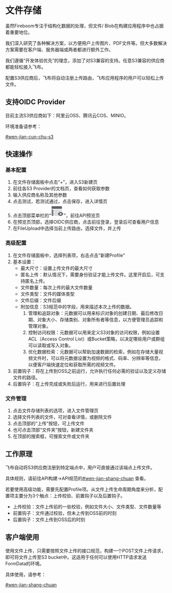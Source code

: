 # 文件存储

虽然Fireboom专注于结构化数据的处理，但文件/ Blob在构建应用程序中也占据着重要地位。

我们深入研究了各种解决方案，以方便用户上传图片、PDF文件等。但大多数解决方案需要在客户端、服务器端或两者都进行额外工作。

我们遵循“开发体验优先”的理念，添加了对S3兼容的支持。任意S3兼容的供应商都能轻松接入飞布。

配置S3供应商后，飞布将自动注册上传路由，飞布应用程序的用户可以轻松上传文件。

## 支持OIDC Provider

目前主流S3供应商如下：阿里云OSS、腾讯云COS、MINIO。

环境准备请参考：

[#wen-jian-cun-chu-s3](../huan-jing-zhun-bei.md#wen-jian-cun-chu-s3 "mention")

## 快速操作

### 基本配置

1. 在文件存储面板中点击“+”，进入S3新建页
2. 前往各S3 Provider的文档页，查看如何获取参数
3. 输入供应商名称及其他参数
4. 点击测试，若测试通过，点击保存，进入详情页
5. 点击顶部菜单栏的“<img src="data:image/png;base64,iVBORw0KGgoAAAANSUhEUgAAACgAAAAoCAMAAAC7IEhfAAAAY1BMVEUAAADU1NRjZmxvcnePkZVgY2rPz9BfY2poaHTAwMOAhIxoa3FgYmpgYmlgY2nFxcbU1NRmZm+Ag427u73U1NRfYml/g4zt7e3k5eXW1te9vsCztLefoaWanKCOkJVydXtucXecDQKGAAAAFXRSTlMAzP336NDOiAvTz/rn2tjSph7Qs6d9epWLAAAAjElEQVQ4y+2T2Q6EIAxFK+A6mzMj4q7//5VaYngCG2N8cDkvNOlJSG9TuCq+XMQ3oiQ4p0jGsx+/fCIByDwrqRFzDYDn4BatYiw4Y1zEhBgIJjUsjJbED5eG19ctBtrr66rD9x05RYH9oVBKtViFTvGB7UZNlFg9N4n01/QwdDwrA0/mU0jtK/zDYRgBwgsrsPomQg4AAAAASUVORK5CYII=" alt="预览" data-size="line">”，前往API预览页
6. 在预览页顶部，选择OIDC供应商，点击前往登录，登录后可查看用户信息
7. 在FileUpload中选择当前上传路由，选择文件，并上传

### 高级配置

1. 在文件存储面板中，选择列表项，右击点击“新建Profile”
2. 基本设置：
   * 最大尺寸：设置上传文件的最大尺寸
   * 匿名上传：默认情况下，需要身份验证才能上传文件。这里开启后，可支持匿名上传。
   * 文件数量：每次上传的最大文件数量
   * 文件类型：文件的媒体类型
   * 文件后缀：文件后缀
   * 附加信息：S3规范中的字段，用来描述本次上传的数据。
     1. 管理和追踪对象：元数据可以用来标识对象的创建日期、最后修改日期、对象大小、存储类别、对象所有者等信息，以方便管理员追踪和管理对象。
     2. 控制访问权限：元数据可以用来定义S3对象的访问权限，例如设置ACL（Access Control List）或Bucket策略，以决定哪些用户或群组可以读取或写入对象。
     3. 优化数据检索：元数据可以帮助加速数据的检索，例如在存储大量视频文件时，可以将元数据设置为视频的格式、码率、分辨率等信息，以便客户端快速定位和获取所需的视频文件。
3. 前置钩子：将在上传到OSS之前运行，允许执行任何必需的验证以及定义存储文件的路径。
4. 后置钩子：在上传完成或失败后运行，用来进行后置处理

### 文件管理

1. 点击文件存储列表的选项，进入文件管理页
2. 选择文件列表的文件，可对查看详情，或删除文件
3. 点击顶部的“上传”按钮，可上传文件
4. 也可点击顶部“文件夹”按钮，新建文件夹
5. 在顶部的搜索框，可搜索文件或文件夹

## 工作原理

飞布自动将S3供应商注册到特定端点中，用户可直接通过该端点上传文件。

具体规则，请前往API构建->API规范的[#wen-jian-shang-chuan](api-gou-jian/api-gui-fan.md#wen-jian-shang-chuan "mention") 查看。

若要使用高级功能，需要先配置Profile项。从文件上传生命周期角度来分析，配置项主要分为3个触点：上传校验、前置钩子以及后置钩子。

* 上传校验：文件上传前的一些校验，例如文件大小、文件类型、文件数量等
* 前置钩子：文件通过校验，但未上传到OSS前的时刻
* 后置钩子：文件上传到OSS后的时刻

## 客户端使用

使用文件上传，只需要按照文件上传的接口规范，构建一个POST文件上传请求，即可将文件上传至S3 bucket中。这适用于任何可以使用HTTP请求发送FormData的环境。

具体使用，请参考：

[#wen-jian-shang-chuan](sdk-sheng-cheng/wei-xin-xiao-cheng-xu-sdk.md#wen-jian-shang-chuan "mention")



